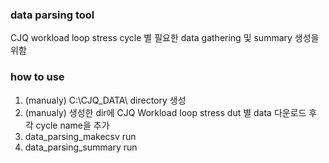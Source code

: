 ### data parsing tool
CJQ workload loop stress cycle 별 필요한 data gathering 및 summary 생성을 위함

### how to use
1. (manualy) C:\CJQ_DATA\ directory 생성      
2. (manualy) 생성한 dir에 CJQ Workload loop stress dut 별 data 다운로드 후 각 cycle name을 추가      
3. data_parsing_makecsv run       
4. data_parsing_summary run       
 
